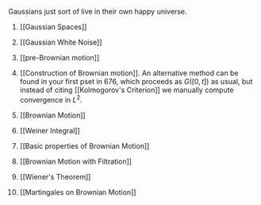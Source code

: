 Gaussians just sort of live in their own happy universe.

1. [[Gaussian Spaces]]
2. [[Gaussian White Noise]]
3. [[pre-Brownian motion]]
4. [[Construction of Brownian motion]]. An alternative method can be found in your first pset in 676, which proceeds as $G([0,t])$ as usual, but instead of citing [[Kolmogorov's Criterion]] we manually compute convergence in $L^2$.


1. [[Brownian Motion]]
2. [[Weiner Integral]]
3. [[Basic properties of Brownian Motion]]
4. [[Brownian Motion with Filtration]]
5. [[Wiener's Theorem]]
6. [[Martingales on Brownian Motion]]